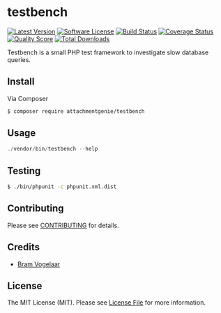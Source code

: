 # testbench

[![Latest Version](https://img.shields.io/github/release/attachmentgenie/testbench.svg?style=flat-square)](https://github.com/attachmentgenie/testbench/releases)
[![Software License](https://img.shields.io/badge/license-MIT-brightgreen.svg?style=flat-square)](LICENSE.md)
[![Build Status](https://img.shields.io/travis/attachmentgenie/testbench/master.svg?style=flat-square)](https://travis-ci.org/attachmentgenie/testbench)
[![Coverage Status](https://img.shields.io/scrutinizer/coverage/g/attachmentgenie/testbench.svg?style=flat-square)](https://scrutinizer-ci.com/g/attachmentgenie/testbench/code-structure)
[![Quality Score](https://img.shields.io/scrutinizer/g/attachmentgenie/testbench.svg?style=flat-square)](https://scrutinizer-ci.com/g/attachmentgenie/testbench)
[![Total Downloads](https://img.shields.io/packagist/dt/attachmentgenie/testbench.svg?style=flat-square)](https://packagist.org/packages/attachmentgenie/testbench)

Testbench is a small PHP test framework to investigate slow database queries.

## Install

Via Composer

``` bash
$ composer require attachmentgenie/testbench
```

## Usage

``` php
./vendor/bin/testbench --help
```

## Testing

``` bash
$ ./bin/phpunit -c phpunit.xml.dist
```

## Contributing

Please see [CONTRIBUTING](https://github.com/attachmentgenie/testbench/blob/master/CONTRIBUTING.md) for details.

## Credits

- [Bram Vogelaar](https://github.com/attachmentgenie)

## License

The MIT License (MIT). Please see [License File](LICENSE.md) for more information.